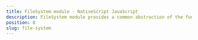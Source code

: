 ```yaml
---
title: FileSystem module - NativeScript JavaScript
description: FileSystem module provides a common abstraction of the functionality responsible for accessing and modifing files and Folders in a NativeScript application. This module provides methods allowing creating,  updating, deleting and finding a path for specific FIles and Folders. 
position: 8
slug: file-system
---
```

